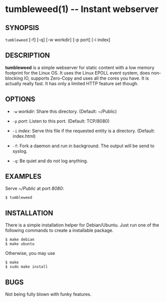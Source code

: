 tumbleweed(1) -- Instant webserver
==================================

## SYNOPSIS

`tumbleweed` [-f] [-q] [-w workdir] [-p port] [-i index]

## DESCRIPTION

**tumbleweed** is a simple webserver for static content with a low memory
footprint for the Linux OS. It uses the Linux EPOLL event system, does
non-blocking IO, supports Zero-Copy and uses all the cores you have. It is
actually really fast. It has only a limited HTTP feature set though.

## OPTIONS

  * `-w` *workdir*:
    Share this directory. (Default: ~/Public)

  * `-p` *port*:
	Listen to this port. (Default: TCP/8080)

  * `-i` *index*:
	Serve this file if the requested entity is a directory. (Default: index.html)

  * `-f`:
	Fork a daemon and run in background. The output will be send to syslog.

  * `-q`:
	Be quiet and do not log anything.

## EXAMPLES

Serve *~/Public* at port *8080*:

	$ tumbleweed

## INSTALLATION

There is a simple installation helper for Debian/Ubuntu. Just run one of the
following commands to create a installable package.

	$ make debian
	$ make ubuntu

Otherwise, you may use

	$ make
	$ sudo make install

## BUGS

Not being fully blown with funky features.
